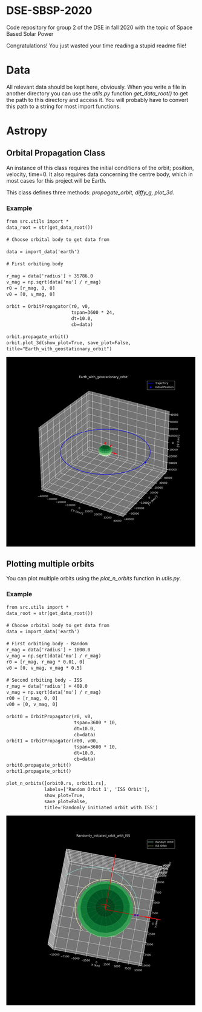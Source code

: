 # DSE-SBSP-2020
Code repository for group 2 of the DSE in fall 2020 with the topic of Space Based Solar Power

Congratulations! You just wasted your time reading a stupid readme file!

# Data
All relevant data should be kept here, obviously. When you write a file in another directory you can use the *utils.py* function *get_data_root()* to get the path to this directory and access it. You will probably have to convert this path to a string for most import functions.

# Astropy
## Orbital Propagation Class
An instance of this class requires the initial conditions of the orbit; position, velocity, time=0. It also requires data concerning the centre body, which in most cases for this project will be Earth.

This class defines three methods: *propagate_orbit, diffy_g, plot_3d*.

### Example
```
from src.utils import *  
data_root = str(get_data_root())

# Choose orbital body to get data from

data = import_data('earth')

# First orbiting body

r_mag = data['radius'] + 35786.0  
v_mag = np.sqrt(data['mu'] / r_mag)  
r0 = [r_mag, 0, 0]  
v0 = [0, v_mag, 0]  

orbit = OrbitPropagator(r0, v0,  
                        tspan=3600 * 24,  
                        dt=10.0,  
                        cb=data)  

orbit.propagate_orbit()  
orbit.plot_3d(show_plot=True, save_plot=False, title="Earth_with_geostationary_orbit")  
```
<img src="data/figures/Earth_with_geostationary_orbit.jpg" alt="orbital example" width="500px" height="500px">

## Plotting multiple orbits
You can plot multiple orbits using the *plot_n_orbits* function in *utils.py*.

### Example
```
from src.utils import *  
data_root = str(get_data_root())

# Choose orbital body to get data from
data = import_data('earth')

# First orbiting body - Random
r_mag = data['radius'] + 1000.0
v_mag = np.sqrt(data['mu'] / r_mag)
r0 = [r_mag, r_mag * 0.01, 0]
v0 = [0, v_mag, v_mag * 0.5]

# Second orbiting body - ISS
r_mag = data['radius'] + 408.0
v_mag = np.sqrt(data['mu'] / r_mag)
r00 = [r_mag, 0, 0]
v00 = [0, v_mag, 0]

orbit0 = OrbitPropagator(r0, v0,
                         tspan=3600 * 10,
                         dt=10.0,
                         cb=data)
orbit1 = OrbitPropagator(r00, v00,
                         tspan=3600 * 10,
                         dt=10.0,
                         cb=data)
orbit0.propagate_orbit()
orbit1.propagate_orbit()

plot_n_orbits([orbit0.rs, orbit1.rs],
              labels=['Random Orbit 1', 'ISS Orbit'],
              show_plot=True,
              save_plot=False,
              title='Randomly initiated orbit with ISS')
```

<img src="data/figures/Randomly_initiated_orbit_with_ISS.jpg" alt="orbital example" width="500px" height="500px">
